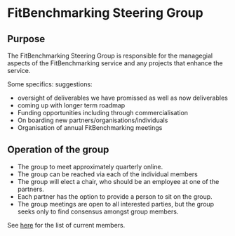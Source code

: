FitBenchmarking Steering Group
==============================

Purpose
-------

The FitBenchmarking Steering Group is responsible for the managegial aspects of the FitBenchmarking service and any projects
that enhance the service.

Some specifics: suggestions:
* oversight of deliverables we have promissed as well as now deliverables
* coming up with longer term roadmap
* Funding opportunities including through commercialisation
* On boarding new partners/organisations/individuals
* Organisation of annual FitBenchmarking meetings


Operation of the group
----------------------

 * The group to meet approximately quarterly online.
 * The group can be reached via each of the individual members
 * The group will elect a chair, who should be an employee at one of the partners. 
 * Each partner has the option to provide a person to sit on the group.
 * The group meetings are open to all interested parties, but the group seeks only to find consensus amongst group members.

See [here](members.md) for the list of current members.
